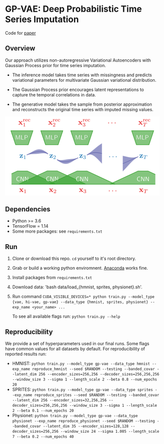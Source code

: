 # GP-VAE: Deep Probabilistic Time Series Imputation

Code for [paper](http://arxiv.org/abs/1907.04155)

## Overview
Our approach utilizes non-autoregressive Variational Autoencoders with Gaussian Process prior for time series imputation. 

* The inference model takes time series with missingness and predicts variational parameters for multivariate Gaussian variational distribution.

* The Gaussian Process prior encourages latent representations to capture the temporal correlations in data.

* The generative model takes the sample from posterior approximation and reconstructs the original time series with imputed missing values.  

![img](./figures/overview.png)

## Dependencies

* Python >= 3.6
* TensorFlow = 1.14
* Some more packages: see `requirements.txt`

## Run
1. Clone or download this repo. `cd` yourself to it's root directory.
2. Grab or build a working python enviromnent. [Anaconda](https://www.anaconda.com/) works fine.
3. Install packages from `requirements.txt`
4. Download data: 'bash data/load_{hmnist, sprites, physionet}.sh'.
5. Run command `CUDA_VISIBLE_DEVICES=* python train.py --model_type {vae, hi-vae, gp-vae} --data_type {hmnist, sprites, physionet} --exp_name <your_name> ...`
   
   To see all available flags run: `python train.py --help`

## Reproducibility

We provide a set of hyperparameters used in our final runs. Some flags have common values for all datasets by default. For reproducibility of reported results run:
  * HMNIST: `python train.py --model_type gp-vae --data_type hmnist --exp_name reproduce_hmnist --seed $RANDOM --testing --banded_covar
    --latent_dim 256 --encoder_sizes=256,256 --decoder_sizes=256,256,256 --window_size 3 --sigma 1 --length_scale 2 --beta 0.8 --num_epochs 20`
  * SPRITES: `python train.py --model_type gp-vae --data_type sprites --exp_name reproduce_sprites --seed $RANDOM --testing --banded_covar
    --latent_dim 256 --encoder_sizes=32,256,256 --decoder_sizes=256,256,256 --window_size 3 --sigma 1 --length_scale 2 --beta 0.1 --num_epochs 20`
  * Physionet: `python train.py --model_type gp-vae --data_type physionet --exp_name reproduce_physionet --seed $RANDOM --testing --banded_covar
    --latent_dim 35 --encoder_sizes=128,128 --decoder_sizes=256,256 --window_size 24 --sigma 1.005 --length_scale 7 --beta 0.2 --num_epochs 40`
  
